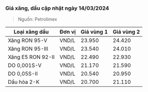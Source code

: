 
### Giá xăng, dầu cập nhật ngày 14/03/2024
> Nguồn: Petrolimex

| Loại xăng dầu     | Đơn vị | Giá vùng 1 | Giá vùng 2 |
|-------------------|--------|------------|------------|
| Xăng RON 95-V     | VND/L  |     23.950 |     24.420 |
| Xăng RON 95-III   | VND/L  |     23.540 |     24.010 |
| Xăng E5 RON 92-II | VND/L  |     22.490 |     22.930 |
| DO 0,001S-V       | VND/L  |     21.170 |     21.590 |
| DO 0,05S-II       | VND/L  |     20.540 |     20.950 |
| Dầu hỏa 2-K       | VND/L  |     20.700 |     21.110 |

